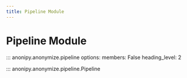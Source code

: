 ```yaml
---
title: Pipeline Module
---
```


# Pipeline Module

::: anonipy.anonymize.pipeline
    options:
        members: False
        heading_level: 2

::: anonipy.anonymize.pipeline.Pipeline